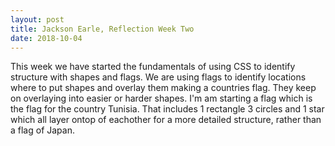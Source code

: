 ```yaml
---
layout: post
title: Jackson Earle, Reflection Week Two
date: 2018-10-04
---
```

This week we have started the fundamentals of using CSS to identify structure with shapes and flags. We are using flags to identify locations where to put shapes and overlay them making a countries flag. They keep on overlaying into easier or harder shapes. I'm am starting a flag which is the flag for the country Tunisia. That includes 1 rectangle 3 circles and 1 star which all layer ontop of eachother for a more detailed structure, rather than a flag of Japan.
